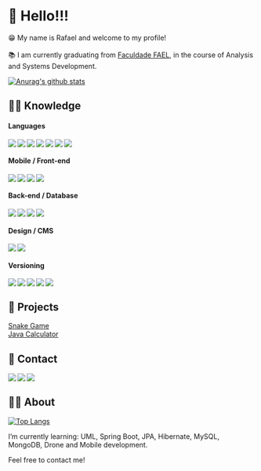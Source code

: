 # 👋 Hello!!!
😁 My name is Rafael and welcome to my profile!
<br><br>
📚 I am currently graduating from <a href="https://fael.edu.br/">Faculdade FAEL</a>, in the course of Analysis and Systems Development.
<br>

[![Anurag's github stats](https://github-readme-stats.vercel.app/api?username=rafaelalbia&hide=stars,issues,contribs&show_icons=true&theme=synthwave)](https://github.com/anuraghazra/github-readme-stats)
## 👨‍💻 Knowledge

<h4>Languages</h4> <img align="left" src="https://img.shields.io/badge/CSS-239120?&style=for-the-badge&logo=css3&logoColor=white" /> <img align="left" src="https://img.shields.io/badge/HTML5-E34F26?style=for-the-badge&logo=html5&logoColor=white" /> <img align="left" src="https://img.shields.io/badge/JavaScript-F7DF1E?style=for-the-badge&logo=javascript&logoColor=black" /> <img align="left" src="https://img.shields.io/badge/Python-14354C?style=for-the-badge&logo=python&logoColor=white" /> <img align="left" src="https://img.shields.io/badge/Java-ED8B00?style=for-the-badge&logo=java&logoColor=white" /> <img align="left" src="https://img.shields.io/badge/TypeScript-007ACC?style=for-the-badge&logo=typescript&logoColor=white" /> <img src="https://img.shields.io/badge/C%23-239120?style=for-the-badge&logo=c-sharp&logoColor=white" />

<h4>Mobile / Front-end</h4> <img align="left" src="https://img.shields.io/badge/React-20232A?style=for-the-badge&logo=react&logoColor=61DAFB" /> <img align="left" src="https://img.shields.io/badge/next.js-000000?style=for-the-badge&logo=next.js&logoColor=white" /> <img align="left" src="https://img.shields.io/badge/styled--components-DB7093?style=for-the-badge&logo=styled-components&logoColor=white" /> <img src="https://img.shields.io/badge/React_Native-20232A?style=for-the-badge&logo=react&logoColor=61DAFB" />

<h4>Back-end / Database</h4> <img align="left" src="https://img.shields.io/badge/Node.js-43853D?style=for-the-badge&logo=node.js&logoColor=white" /> <img align="left" src="https://img.shields.io/badge/Spring-6DB33F?style=for-the-badge&logo=spring&logoColor=white" /> <img align="left" src="https://img.shields.io/badge/MySQL-00000F?style=for-the-badge&logo=mysql&logoColor=white" /> <img src="https://img.shields.io/badge/MongoDB-4EA94B?style=for-the-badge&logo=mongodb&logoColor=white" />

<h4>Design / CMS</h4> <img align="left" src="https://img.shields.io/badge/figma%20-%23F24E1E.svg?&style=for-the-badge&logo=figma&logoColor=white" /> <img src="https://img.shields.io/badge/Wordpress-21759B?style=for-the-badge&logo=wordpress&logoColor=white" />

<h4>Versioning</h4> <img align="left" src="https://img.shields.io/badge/Git-F05032?style=for-the-badge&logo=git&logoColor=white" /> <img align="left" src="https://img.shields.io/badge/GitHub-100000?style=for-the-badge&logo=github&logoColor=white" /> <img align="left" src="https://img.shields.io/badge/GitLab-330F63?style=for-the-badge&logo=gitlab&logoColor=white" /> <img align="left" src="https://img.shields.io/badge/npm-CB3837?style=for-the-badge&logo=npm&logoColor=white" /> <img src="https://img.shields.io/badge/Yarn-2C8EBB?style=for-the-badge&logo=yarn&logoColor=white" />

## 🤖 Projects
<a href="https://github.com/rafaelalbia/snake_game">Snake Game</a>
<br>
<a href="https://github.com/rafaelalbia/java_calculator">Java Calculator</a>

## 🤙 Contact
<a href="mailto:rafaelma.albia@gmail.com">
     <img align="left" src="https://img.shields.io/badge/Gmail-D14836?style=for-the-badge&logo=gmail&logoColor=white" />
</a>

<a href="mailto:rafaelalbia@outlook.com">
     <img align="left" src="https://img.shields.io/badge/Microsoft_Outlook-0078D4?style=for-the-badge&logo=microsoft-outlook&logoColor=white" />
</a>

<a href="https://www.linkedin.com/in/rafael-antunes-785127197">
     <img align="left" src="https://img.shields.io/badge/LinkedIn-0077B5?style=for-the-badge&logo=linkedin&logoColor=white" />
</a>
<br>

## 🕵️‍♂️ About

[![Top Langs](https://github-readme-stats.vercel.app/api/top-langs/?username=rafaelalbia&layout=compact&theme=synthwave)](https://github.com/anuraghazra/github-readme-stats)

I’m currently learning: UML, Spring Boot, JPA, Hibernate, MySQL, MongoDB, Drone and Mobile development.

Feel free to contact me!
